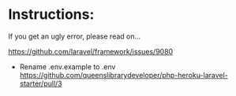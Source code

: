 Instructions: 
=============
If you get an ugly error, please read on... 

https://github.com/laravel/framework/issues/9080 

* Rename .env.example to .env 
https://github.com/queenslibrarydeveloper/php-heroku-laravel-starter/pull/3 

